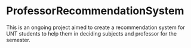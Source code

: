 # ProfessorRecommendationSystem
This is an ongoing project aimed to create a recommendation system for UNT students to help them in deciding subjects and professor for the semester.

